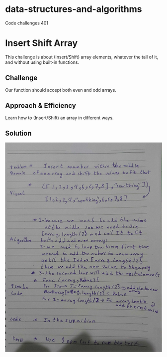 # data-structures-and-algorithms
Code challenges 401

# Insert Shift Array
This challenge is about (Insert/Shift) array elements, whatever the tall of it, and without using built-in functions.
## Challenge
Our function should accept both even and odd arrays.

## Approach & Efficiency
Learn how to (Insert/Shift) an array in different ways.

## Solution
![UML Diagram](./assets/array-shift.jpg)